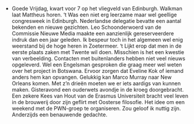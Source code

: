 - Goede Vrijdag, kwart voor 7 op het vliegveld van Edinburgh. Walkman laat Mattheus horen. ‘t Was een niet erg leerzame maar wel geellige congresweek in Edinburgh. Nederlandse delegatie bevatte een aantal bekenden en nieuwe gezichten. Leo Schoonderwoerd van de Commissie Nieuwe Media maakte een aanzienlijk gereserveerdere indruk dan een jaar geleden. Ik bespeur toch in het algemeen wel enig weerstand bij de hoge heren in Zoetermeer. ‘t Lijkt erop dat men in de eerste plaats zaken met Twente wil doen. Misschien is het een kwestie van verbeelding. Contacten met buitenlanders hebben niet veel nieuws opgeleverd. Wel een Engelsman gesproken die graag meer wel weten over het project in Botswana. Ervoor zorgen dat Eveline Kok of iemand anders hem kan opvangen. Gelukkig kan Marco Murray naar New Orleans komen. Met z’n drieën moeten we er iets aardigs van kunnen maken.
  Gisteravond een ouderwets avondje in de kroeg doorgebracht. Een zekere Kees van Hout van de Erasmus Universiteit bracht veel leven in de brouwerij door zijn geflirt met Oosterse filosofie. Het idee om een weekend met de PWN-groep te organiseren. Zou geloof ik nuttig zijn. Anderzijds een benauwende gedachte.